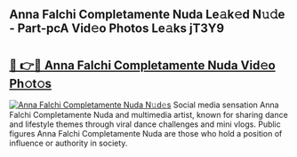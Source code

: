 ## Anna Falchi Completamente Nuda Le𝚊k𝚎d N𝚞𝚍e - Part-pcA Vid𝚎o Photos Le𝚊ks jT3Y9

# <h2><a href="http://fbft7ym.evod.top/?m=Anna+Falchi+Completamente+Nuda">🔗 👉🔴 Anna Falchi Completamente Nuda Vid𝚎o Ph𝚘t𝚘s</a></h2>

[![Anna Falchi Completamente Nuda N𝚞d𝚎s](https://i.imgur.com/8V9OHl7.gif)](http://fbft7ym.evod.top/?m=Anna+Falchi+Completamente+Nuda)
Social media sensation Anna Falchi Completamente Nuda and multimedia artist, known for sharing dance and lifestyle themes through viral dance challenges and mini vlogs. Public figures Anna Falchi Completamente Nuda are those who hold a position of influence or authority in society. 
